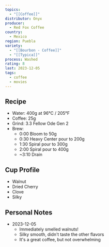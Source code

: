 ```yaml
---
topics:
  - "[[Coffee]]"
distributor: Onyx
producer:
  - Red Fox Coffee
country:
  - Mexico
region: Puebla
variety:
  - "[[Bourbon - Coffee]]"
  - "[[Typica]]"
process: Washed
rating: 8
last: 2023-12-05
tags:
  - coffee
  - movies
---
```

## Recipe

- Water: 400g at 96°C / 205°F
- Coffee: 25g
- Grind: 3.3 Fellow Ode Gen 2
- Brew:
	- 0:00 Bloom to 50g
	- 0:30 Heavy Center pour to 200g
	- 1:30 Spiral pour to 300g
	- 2:00 Spiral pour to 400g
	- ~3:10 Drain

## Cup Profile

- Walnut
- Dried Cherry
- Clove
- Silky

## Personal Notes

- 2023-12-05
	- Immediately smelled walnuts! 
	- Silky smooth, didn't taste the other flavors
	- It's a great coffee, but not overwhelming


